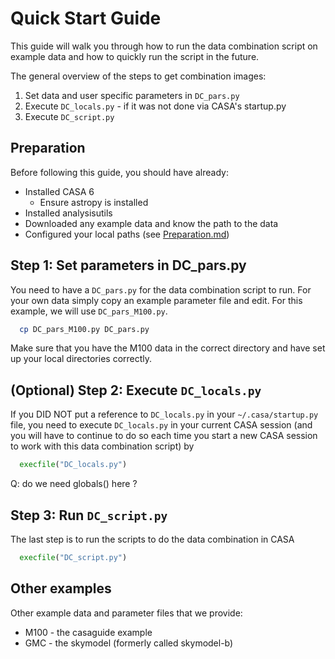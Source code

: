 # Quick Start Guide

This guide will walk you through how to run the data combination
script on example data and how to quickly run the script in the
future.

The general overview of the steps to get combination images:

1. Set data and user specific parameters in `DC_pars.py`
2. Execute `DC_locals.py` - if it was not done via CASA's startup.py
3. Execute `DC_script.py`

## Preparation

Before following this guide, you should have already:

- Installed CASA 6
	- Ensure astropy is installed
- Installed analysisutils
- Downloaded any example data and know the path to the data
- Configured your local paths (see [Preparation.md](Preparation.md))

## Step 1: Set parameters in DC_pars.py

You need to have a `DC_pars.py` for the data combination script to run. For your own data
simply copy an example parameter file and edit. For this example, we will use `DC_pars_M100.py`.  

```bash
  cp DC_pars_M100.py DC_pars.py
```
Make sure that you have the M100 data in the correct directory and have set up your local directories correctly.

## (Optional) Step 2: Execute `DC_locals.py`

If you DID NOT put a reference to `DC_locals.py` in your `~/.casa/startup.py` file,
you need to execute `DC_locals.py` in your current CASA session (and you will have
to continue to do so each time you start a new CASA session to work with this data combination script) by 

```python
  execfile("DC_locals.py")
```

Q: do we need globals() here ?

## Step 3: Run `DC_script.py`

The last step is to run the scripts to do the data combination in CASA

```python
  execfile("DC_script.py")
```


## Other examples

Other example data and parameter files that we provide:

* M100 - the casaguide example
* GMC  - the skymodel (formerly called skymodel-b)
